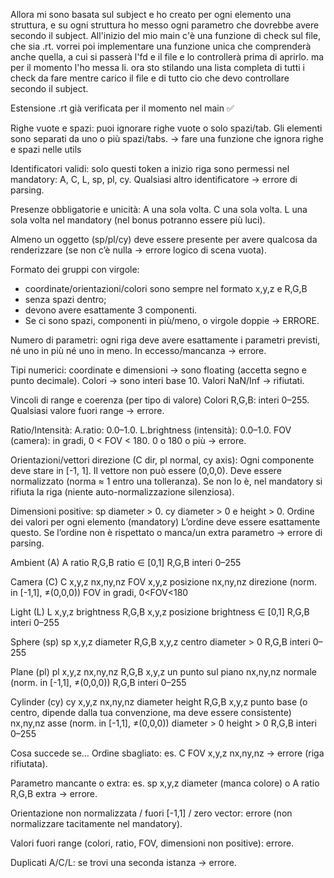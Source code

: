 Allora mi sono basata sul subject e ho creato per ogni elemento una struttura, e su ogni struttura ho messo ogni parametro che dovrebbe avere secondo il subject.
All'inizio del mio main c'è una funzione di check sul file, che sia .rt. vorrei poi implementare una funzione unica che comprenderà anche quella, a cui si passerà l'fd e il file e lo controllerà prima di aprirlo. ma per il momento l'ho messa li. 
ora sto stilando una lista completa di tutti i check da fare mentre carico il file e di tutto cio che devo controllare secondo il subject.

Estensione .rt già verificata per il momento nel main ✅

Righe vuote e spazi: puoi ignorare righe vuote o solo spazi/tab. Gli elementi sono separati da uno o più spazi/tabs. -> fare una funzione che ignora righe e spazi nelle utils


Identificatori validi: solo questi token a inizio riga sono permessi nel mandatory: A, C, L, sp, pl, cy. Qualsiasi altro identificatore → errore di parsing.

Presenze obbligatorie e unicità:
A una sola volta.
C una sola volta.
L una sola volta nel mandatory (nel bonus potranno essere più luci).

Almeno un oggetto (sp/pl/cy) deve essere presente per avere qualcosa da renderizzare (se non c’è nulla → errore logico di scena vuota).

Formato dei gruppi con virgole: 
- coordinate/orientazioni/colori sono sempre nel formato x,y,z e R,G,B 
- senza spazi dentro; 
- devono avere esattamente 3 componenti. 
- Se ci sono spazi, componenti in più/meno, o virgole doppie → ERRORE.

Numero di parametri: 
ogni riga deve avere esattamente i parametri previsti, né uno in più né uno in meno. 
In eccesso/mancanza → errore.

Tipi numerici: 
coordinate e dimensioni -> sono floating (accetta segno e punto decimale). 
Colori -> sono interi base 10.
Valori NaN/Inf -> rifiutati.



Vincoli di range e coerenza (per tipo di valore)
Colori R,G,B: interi 0–255. Qualsiasi valore fuori range → errore.

Ratio/Intensità:
A.ratio: 0.0–1.0.
L.brightness (intensità): 0.0–1.0.
FOV (camera): in gradi, 0 < FOV < 180. 0 o 180 o più → errore.

Orientazioni/vettori direzione (C dir, pl normal, cy axis):
Ogni componente deve stare in [-1, 1].
Il vettore non può essere (0,0,0).
Deve essere normalizzato (norma ≈ 1 entro una tolleranza). Se non lo è, nel mandatory si rifiuta la riga (niente auto-normalizzazione silenziosa).

Dimensioni positive:
sp diameter > 0.
cy diameter > 0 e height > 0.
Ordine dei valori per ogni elemento (mandatory)
L’ordine deve essere esattamente questo. Se l’ordine non è rispettato o manca/un extra parametro → errore di parsing.

Ambient (A)
A ratio R,G,B
ratio ∈ [0,1]
R,G,B interi 0–255

Camera (C)
C x,y,z nx,ny,nz FOV
x,y,z posizione
nx,ny,nz direzione (norm. in [-1,1], ≠(0,0,0))
FOV in gradi, 0<FOV<180

Light (L)
L x,y,z brightness R,G,B
x,y,z posizione
brightness ∈ [0,1]
R,G,B interi 0–255

Sphere (sp)
sp x,y,z diameter R,G,B
x,y,z centro
diameter > 0
R,G,B interi 0–255

Plane (pl)
pl x,y,z nx,ny,nz R,G,B
x,y,z un punto sul piano
nx,ny,nz normale (norm. in [-1,1], ≠(0,0,0))
R,G,B interi 0–255

Cylinder (cy)
cy x,y,z nx,ny,nz diameter height R,G,B
x,y,z punto base (o centro, dipende dalla tua convenzione, ma deve essere consistente)
nx,ny,nz asse (norm. in [-1,1], ≠(0,0,0))
diameter > 0
height > 0
R,G,B interi 0–255


Cosa succede se…
Ordine sbagliato: es. C FOV x,y,z nx,ny,nz → errore (riga rifiutata).

Parametro mancante o extra: es. sp x,y,z diameter (manca colore) o A ratio R,G,B extra → errore.

Orientazione non normalizzata / fuori [-1,1] / zero vector: errore (non normalizzare tacitamente nel mandatory).

Valori fuori range (colori, ratio, FOV, dimensioni non positive): errore.

Duplicati A/C/L: se trovi una seconda istanza → errore. 

